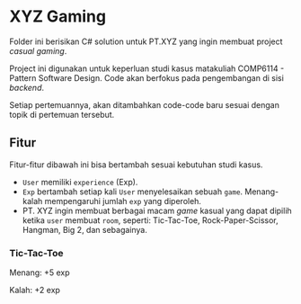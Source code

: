 # XYZ Gaming

Folder ini berisikan C# solution untuk PT.XYZ yang ingin membuat project *casual gaming*.

Project ini digunakan untuk keperluan studi kasus matakuliah COMP6114 - Pattern Software Design. Code akan berfokus pada pengembangan di sisi *backend*.

Setiap pertemuannya, akan ditambahkan code-code baru sesuai dengan topik di pertemuan tersebut.

## Fitur

Fitur-fitur dibawah ini bisa bertambah sesuai kebutuhan studi kasus.

- `User` memiliki `experience` (Exp).
- `Exp` bertambah setiap kali `User` menyelesaikan sebuah `game`. Menang-kalah mempengaruhi jumlah `exp` yang diperoleh.
- PT. XYZ ingin membuat berbagai macam *game* kasual yang dapat dipilih ketika `user` membuat `room`, seperti: Tic-Tac-Toe, Rock-Paper-Scissor, Hangman, Big 2, dan sebagainya.

### Tic-Tac-Toe

Menang: +5 exp

Kalah: +2 exp
